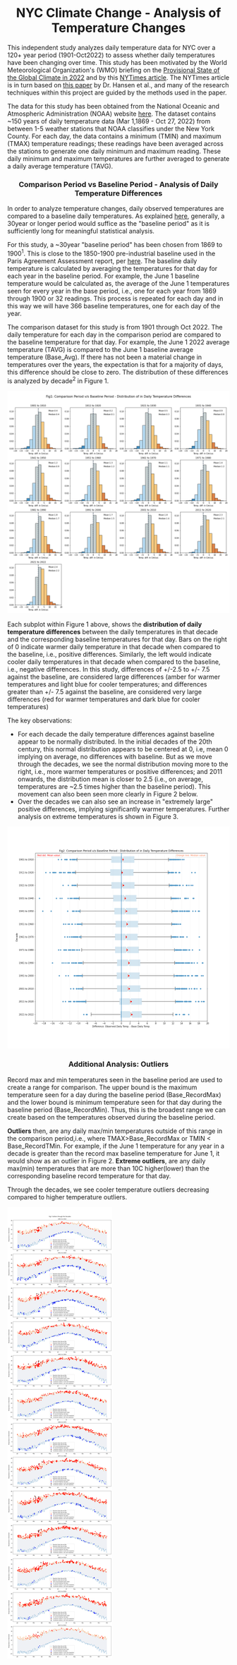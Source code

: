 # <center> NYC Climate Change - Analysis of Temperature Changes </center>

This independent study analyzes daily temperature data for NYC over a 120+ year period (1901-Oct2022) to assess whether daily temperatures have been changing over time. This study has been motivated by the World Meteorological Organization's (WMO) briefing on the [Provisional State of the Global Climate in 2022](https://public.wmo.int/en/our-mandate/climate/wmo-statement-state-of-global-climate) and by this [NYTimes article](https://www.nytimes.com/interactive/2018/05/03/learning/08WGOITGraphLN.html). The NYTimes article is in turn based on [this paper](https://www.pnas.org/doi/epdf/10.1073/pnas.1205276109) by Dr. Hansen et al., and many of the research techniques within this project are guided by the methods used in the paper.

The data for this study has been obtained from the National Oceanic and Atmospheric Administration (NOAA) website [here](https://www.ncei.noaa.gov/cdo-web/). The dataset contains ~150 years of daily temperature data (Mar 1,1869 - Oct 27, 2022) from between 1-5 weather stations that NOAA classifies under the New York County. For each day, the data contains a minimum (TMIN) and maximum (TMAX) temperature readings; these readings have been averaged across the stations to generate one daily minimum and maximum reading. These daily minimum and maximum temperatures are further averaged to generate a daily average temperature (TAVG).

### <center> Comparison Period vs Baseline Period - Analysis of Daily Temperature Differences</center>

In order to analyze temperature changes, daily observed temperatures are compared to a baseline daily temperatures. As explained [here](https://www.ncei.noaa.gov/access/monitoring/dyk/anomalies-vs-temperature), generally, a 30year or longer period would suffice as the "baseline period" as it is sufficiently long for meaningful statistical analysis. 

For this study, a ~30year "baseline period" has been chosen from 1869 to 1900<sup>1</sup>. This is close to the 1850-1900 pre-industrial baseline used in the Paris Agreement Assessment report, per [here](https://public.wmo.int/en/our-mandate/climate/wmo-statement-state-of-global-climate). The baseline daily temperature is calculated by averaging the temperatures for that day for each year in the baseline period. For example, the June 1 baseline temperature would be calculated as, the average of the June 1 temperatures seen for every year in the base period, i.e., one for each year from 1869 through 1900 or 32 readings. This process is repeated for each day and in this way we will have 366 baseline temperatures, one for each day of the year.

The comparison dataset for this study is from 1901 through Oct 2022. The daily temperature for each day in the comparison period are compared to the baseline temperature for that day. For example, the June 1 2022 average temperature (TAVG) is compared to the June 1 baseline average temperature (Base_Avg). If there has not been a material change in temperatures over the years, the expectation is that for a majority of days, this difference should be close to zero. The distribution of these differences is analyzed by decade<sup>2</sup> in Figure 1.

![Histograms.png](UnderTheHood/Histograms.png)

Each subplot within Figure 1 above, shows the <b>distribution of daily temperature differences</b> between the daily temperatures in that decade and the corresponding baseline temperatures for that day. Bars on the right of 0 indicate warmer daily temperature in that decade when compared to the baseline, i.e., positive differences. Similarly, the left would indicate cooler daily temperatures in that decade when compared to the baseline, i.e., negative differences. In this study, differences of +/-2.5 to +/- 7.5 against the baseline, are considered large differences (amber for warmer temperatures and light blue for cooler temperatures; and differences greater than +/- 7.5 against the baseline, are considered very large differences (red for warmer temperatures and dark blue for cooler temperatures)

The key observations:
* For each decade the daily temperature differences against baseline appear to be normally distributed. In the initial decades of the 20th century, this normal distribution appears to be centered at 0, i.e, mean 0 implying on average, no differences with baseline. But as we move through the decades, we see the normal distribution moving more to the right, i.e., more warmer temperatures or positive differences; and 2011 onwards, the distribution mean is closer to 2.5 (i.e., on average, temperatures are ~2.5 times higher than the baseline period). This movement can also been seen more clearly in Figure 2 below.
* Over the decades we can also see an increase in "extremely large" positive differences, implying significantly warmer temperatures. Further analysis on extreme temperatures is shown in Figure 3.

![Boxplots.png](UnderTheHood/Boxplots.png)

### <center>Additional Analysis: Outliers</center>

Record max and min temperatures seen in the baseline period are used to create a range for comparison. The upper bound is the maximum temperature seen for a day during the baseline period (Base_RecordMax) and the lower bound is minimum temperature seen for that day during the baseline period (Base_RecordMin). Thus, this is the broadest range we can create based on the temperatures observed during the baseline period.

<b>Outliers</b> then, are any daily max/min temperatures outside of this range in the comparison period,i.e., where TMAX>Base_RecordMax or TMIN < Base_RecordTMin. For example, if the June 1 temperature for any year in a decade is greater than the record max baseline temperature for June 1, it would show as an outlier in Figure 2. <b>Extreme outliers</b>, are any daily max(min) temperatures that are more than 10C higher(lower) than the corresponding baseline record temperature for that day.

Through the decades, we see cooler temperature outliers decreasing compared to higher temperature outliers.

![Outliers.png](UnderTheHood/Outliers.png)
